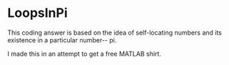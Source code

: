 # LoopsInPi

This coding answer is based on the idea of self-locating numbers and its existence in a particular number-- pi. 

I made this in an attempt to get a free MATLAB shirt. 
